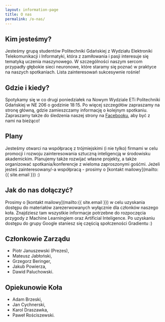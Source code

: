 ```yaml
---
layout: information-page
title: O nas
permalink: /o-nas/
---
```


## Kim jesteśmy?
Jesteśmy grupą studentów Politechniki Gdańskiej z Wydziału Elektroniki Telekomunikacji i Informatyki, która z zamiłowania i pasji interesuje się tematyką uczenia maszynowego. W szczególności naszym sercom przypadły głębokie sieci neuronowe, które staramy się poznać w praktyce na naszych spotkaniach. Lista zainteresowań sukcesywnie rośnie!

## Gdzie i kiedy?
Spotykamy się w co drugi poniedziałek na Nowym Wydziale ETi Politechniki Gdańskiej w NE 206 o godzinie 18:15. Po więcej szczegółów zapraszamy na stronę główną, gdzie zamieszczamy informację o kolejnym spotkaniu. Zapraszamy także do śledzenia naszej strony na [Facebooku](http://facebook.com/GradientPG), aby być z nami na bieżąco!

## Plany
Jesteśmy otwarci na współpracę z trójmiejskimi (i nie tylko) firmami w celu promocji i rozwoju zainteresowania sztuczną inteligencją w środowisku akademickim. Planujemy także rozwijać własne projekty, a także organizować spotkania/konferencje z wieloma zaproszonymi gośćmi. Jeżeli jesteś zainteresowany/-a współpracą - prosimy o [kontakt mailowy](mailto:{{ site.email }}) :)

## Jak do nas dołączyć?
Prosimy o [kontakt mailowy](mailto:{{ site.email }}) w celu uzyskania dostępu do materiałów zarezerwowanych wyłącznie dla członków naszego koła. Znajdziesz tam wszystkie informacje potrzebne do rozpoczęcia przygody z Machine Learningiem oraz Artificial Inteligence. Po uzyskaniu dostępu do grupy Google staniesz się częścią społczeności Gradientu :)

## Członkowie Zarządu
- Piotr Januszewski (Prezes),
- Mateusz Jabłoński,
- Grzegorz Beringer,
- Jakub Powierza,
- Dawid Paluchowski.

## Opiekunowie Koła
- Adam Brzeski,
- Jan Cychnerski,
- Karol Draszawka,
- Paweł Rościszewski.
